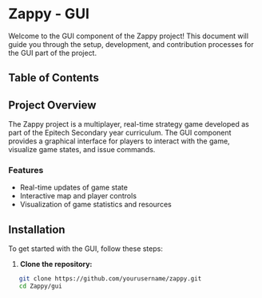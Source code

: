 # Zappy - GUI

Welcome to the GUI component of the Zappy project! This document will guide you through the setup, development, and contribution processes for the GUI part of the project.

## Table of Contents

## Project Overview

The Zappy project is a multiplayer, real-time strategy game developed as part of the Epitech Secondary year curriculum. The GUI component provides a graphical interface for players to interact with the game, visualize game states, and issue commands.

### Features

- Real-time updates of game state
- Interactive map and player controls
- Visualization of game statistics and resources

## Installation

To get started with the GUI, follow these steps:

1. **Clone the repository:**

```sh
   git clone https://github.com/yourusername/zappy.git
   cd Zappy/gui
```



<!-- # Zappy GUI

## **Build and Installation**

To build the Gui you must install the following [dependencies](#installing-raylib-on-fedora)

Then, at the root of the project run:

```bash
make
```

Or:

```bash
make re
```

Here the Gui's usages:

```
USAGE:	./zappy_gui -p port -h machine
```

To run the gui you have to enter the server's hostname and port.
Here an example with a server port **4242** and an hostname **127.0.0.1**:

```
./zappy_gui -p 4242 -h 127.0.0.1
```

## **Technology Notes**

The graphic part of Zappy was developed using C++.

The graphic library used in this project is [raylib](https://www.raylib.com/index.html) developped by Raysan5.

## Installing Raylib on Fedora

### Prerequisites

Make sure you have an up-to-date version of Fedora and that you have administrator privileges (sudo).

### Installation Steps

#### 1. Update Your System

Before installing new packages, it is recommended to update your system:

```bash
sudo dnf update
```
#### 2. Install Necessary Dependencies

Raylib requires certain libraries to function properly. Install them with the following command:

```bash
sudo dnf install alsa-lib-devel mesa-libGL-devel libX11-devel libXrandr-devel libXi-devel libXcursor-devel libXinerama-devel libatomic
```

Fedora offers Raylib directly in its repositories. You can install it using dnf:

```bash
sudo dnf install raylib-devel
```


**To make it easier, you can install everything in one command:**

```bash
make install-deps
```
#### 3. Verify the Installation
To ensure Raylib is installed correctly, you can compile and run a simple example. Create a file main.c with the include **raylib.h**.
To run the program, don't forget to use the flag **-lraylib**. -->

